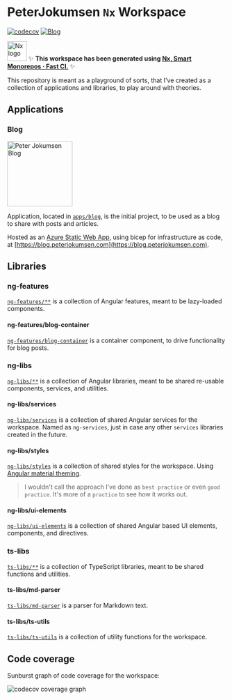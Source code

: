 # PeterJokumsen `Nx` Workspace

[![codecov](https://codecov.io/gh/peterjokumsen/peterjokumsen-nx-workspace/graph/badge.svg?token=0QX0KNI1R4)](https://codecov.io/gh/peterjokumsen/peterjokumsen-nx-workspace) [![Blog](https://github.com/peterjokumsen/peterjokumsen-nx-workspace/actions/workflows/ci_cd.yml/badge.svg?branch=main)](https://github.com/peterjokumsen/peterjokumsen-nx-workspace/actions/workflows/ci_cd.yml)

<a href="https://nx.dev" target="_blank" rel="noreferrer"><img alt="Nx logo" src="https://raw.githubusercontent.com/nrwl/nx/master/images/nx-logo.png" width="45"></a> ✨ **This workspace has been generated using [Nx, Smart Monorepos · Fast CI.](https://nx.dev)** ✨

This repository is meant as a playground of sorts, that I've created as a collection of applications and libraries, to play around with theories.

## Applications

### Blog

<a href="https://blog.peterjokumsen.com" target="_blank" rel="noreferrer"><img alt="Peter Jokumsen Blog" src="https://blog.peterjokumsen.com/assets/logo-150.webp" width="150"></a>

Application, located in [`apps/blog`](./apps/blog), is the initial project, to be used as a blog to share with posts and articles.

Hosted as an [Azure Static Web App](https://docs.microsoft.com/en-us/azure/static-web-apps/overview), using bicep for infrastructure as code, at [https://blog.peterjokumsen.com](https://blog.peterjokumsen.com).

## Libraries

### ng-features

[`ng-features/**`](./ng-features/README.md) is a collection of Angular features, meant to be lazy-loaded components.

#### ng-features/blog-container

[`ng-features/blog-container`](./ng-features/blog-container/README.md) is a container component, to drive functionality for blog posts.

### ng-libs

[`ng-libs/**`](./ng-libs/README.md) is a collection of Angular libraries, meant to be shared re-usable components, services, and utilities.

#### ng-libs/services

[`ng-libs/services`](./ng-libs/services/README.md) is a collection of shared Angular services for the workspace. Named as `ng-services`, just in case any other `services` libraries created in the future.

#### ng-libs/styles

[`ng-libs/styles`](./ng-libs/styles/README.md) is a collection of shared styles for the workspace. Using [Angular material theming](https://v17.material.angular.io/guide/theming).

> I wouldn't call the approach I've done as `best practice` or even `good practice`. It's more of a `practice` to see how it works out.

#### ng-libs/ui-elements

[`ng-libs/ui-elements`](./ng-libs/ui-elements/README.md) is a collection of shared Angular based UI elements, components, and directives.

### ts-libs

[`ts-libs/**`](./ts-libs/README.md) is a collection of TypeScript libraries, meant to be shared functions and utilities.

#### ts-libs/md-parser

[`ts-libs/md-parser`](./ts-libs/md-parser/README.md) is a parser for Markdown text.

#### ts-libs/ts-utils

[`ts-libs/ts-utils`](./ts-libs/ts-utils/README.md) is a collection of utility functions for the workspace.

## Code coverage

Sunburst graph of code coverage for the workspace:

![codecov coverage graph](https://codecov.io/gh/peterjokumsen/peterjokumsen-nx-workspace/graphs/sunburst.svg?token=0QX0KNI1R4)
